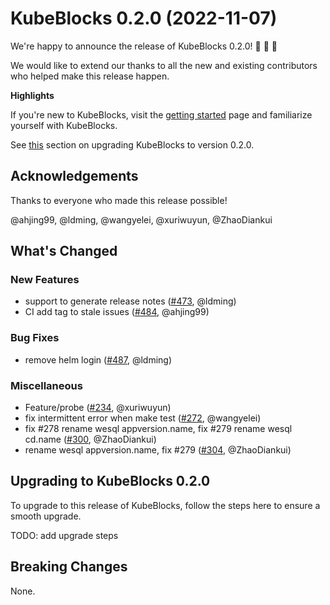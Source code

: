 # KubeBlocks 0.2.0 (2022-11-07)

We're happy to announce the release of KubeBlocks 0.2.0! 🚀 🎉 🎈

We would like to extend our thanks to all the new and existing contributors who helped make this release happen.

**Highlights**

If you're new to KubeBlocks, visit the [getting started](https://kubeblocks.io) page and
familiarize yourself with KubeBlocks.



See [this](#upgrading-to-kubeblocks-0.2.0) section on upgrading KubeBlocks to version 0.2.0.

## Acknowledgements

Thanks to everyone who made this release possible!

@ahjing99, @ldming, @wangyelei, @xuriwuyun, @ZhaoDiankui

## What's Changed

### New Features
-  support to generate release notes ([#473](https://github.com/apecloud/kubeblocks/pull/473), @ldming)
-  CI add tag to stale issues ([#484](https://github.com/apecloud/kubeblocks/pull/484), @ahjing99)

### Bug Fixes
-  remove helm login ([#487](https://github.com/apecloud/kubeblocks/pull/487), @ldming)

### Miscellaneous
- Feature/probe ([#234](https://github.com/apecloud/kubeblocks/pull/234), @xuriwuyun)
-  fix intermittent error when make test ([#272](https://github.com/apecloud/kubeblocks/pull/272), @wangyelei)
- fix #278 rename wesql appversion.name, fix #279 rename wesql cd.name ([#300](https://github.com/apecloud/kubeblocks/pull/300), @ZhaoDiankui)
-  rename wesql appversion.name, fix #279 ([#304](https://github.com/apecloud/kubeblocks/pull/304), @ZhaoDiankui)

## Upgrading to KubeBlocks 0.2.0

To upgrade to this release of KubeBlocks, follow the steps here to ensure a smooth upgrade.

TODO: add upgrade steps

## Breaking Changes

None.
